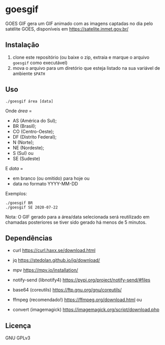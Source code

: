 # goesgif

GOES GIF gera um GIF animado com as imagens captadas no dia pelo satélite GOES, disponíveis em https://satelite.inmet.gov.br/

## Instalação

1. clone este repositório (ou baixe o zip, extraia e marque o arquivo `goesgif` como executável)
2. mova o arquivo para um diretório que esteja listado na sua variável de ambiente `$PATH`

## Uso

    ./goesgif área [data]

Onde _área_ =

- AS (América do Sul);
- BR (Brasil);
- CO (Centro-Oeste);
- DF (Distrito Federal);
- N  (Norte);
- NE (Nordeste);
- S  (Sul) ou
- SE (Sudeste)

E _data_ =

- em branco (ou omitido) para hoje ou
- data no formato YYYY-MM-DD

Exemplos:

    ./goesgif BR
    ./goesgif SE 2020-07-22

Nota: O GIF gerado para a área/data selecionada será reutilizado em chamadas posteriores se tiver sido gerado há menos de 5 minutos.

## Dependências

- curl                          https://curl.haxx.se/download.html
- jq                            https://stedolan.github.io/jq/download/
- mpv                           https://mpv.io/installation/
- notify-send (libnotify4)      https://pypi.org/project/notify-send/#files
- base64 (coreutils)            https://ftp.gnu.org/gnu/coreutils/

- ffmpeg (recomendado!)         https://ffmpeg.org/download.html
    ou
- convert (imagemagick)         https://imagemagick.org/script/download.php

## Licença

GNU GPLv3